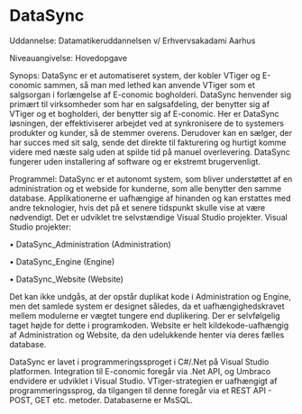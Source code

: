 #	DataSync

Uddannelse: 	Datamatikeruddannelsen v/ Erhvervsakadami Aarhus

Niveauangivelse:	Hovedopgave

Synops:
DataSync er et automatiseret system, der kobler VTiger og E-conomic sammen, så man med lethed kan anvende VTiger som et salgsorgan i forlængelse af E-conomic bogholderi. DataSync henvender sig primært til virksomheder som har en salgsafdeling, der benytter sig af VTiger og et bogholderi, der benytter sig af E-conomic. Her er DataSync løsningen, der effektiviserer arbejdet ved at synkronisere de to systemers produkter og kunder, så de stemmer overens. Derudover kan en sælger, der har succes med sit salg, sende det direkte til fakturering og hurtigt komme videre med næste salg uden at spilde tid på manuel overlevering. DataSync fungerer uden installering af software og er ekstremt brugervenligt.

Programmel:
DataSync er et autonomt system, som bliver understøttet af en administration og et webside for kunderne, som alle benytter den samme database. Applikationerne er uafhængige af hinanden og kan  erstattes med andre teknologier, hvis det på et senere tidspunkt skulle vise at være nødvendigt. Det er  udviklet tre selvstændige Visual Studio projekter. 
Visual Studio projekter:

•	DataSync_Administration	(Administration)

•	DataSync_Engine	(Engine)

•	DataSync_Website	(Website)

Det kan ikke undgås, at der opstår duplikat kode i Administration og Engine, men det samlede system er designet således, da et uafhængighedskravet mellem modulerne er vægtet tungere end duplikering. Der er selvfølgelig taget højde for dette i programkoden. Website er helt kildekode-uafhængig af Administration og Website, da den udelukkende henter via deres fælles database. 

DataSync er lavet i programmeringssproget i C#/.Net på Visual Studio platformen. Integration til E-conomic foregår via .Net API, og Umbraco endvidere er udviklet i Visual Studio. VTiger-strategien er uafhængigt af programmeringssprog, da tilgangen til denne foregår via et REST API - POST, GET etc. metoder. Databaserne er MsSQL.

